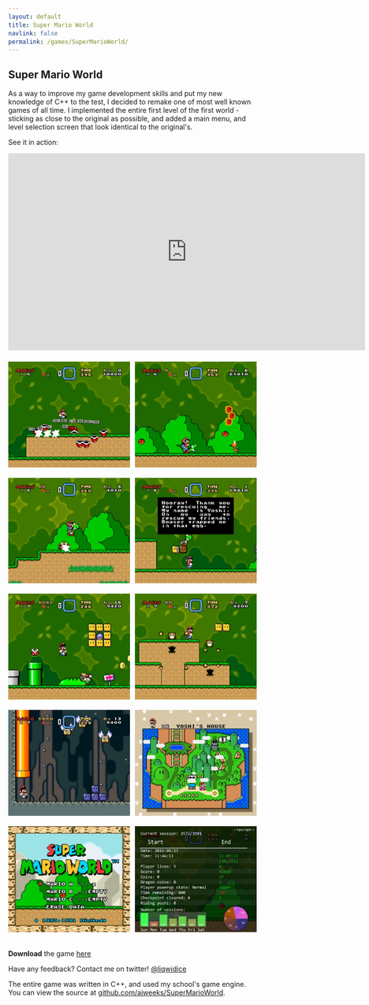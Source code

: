 ```yaml
---
layout: default
title: Super Mario World
navlink: false
permalink: /games/SuperMarioWorld/
---
```


<style type="text/css">
img.floatright
{
  float: right;
}
img
{
  padding-bottom: 18px;
}
.videoWrapper
{
  margin-bottom: 20px;
}
</style>

## Super Mario World

As a way to improve my game development skills and put my new knowledge of C++ to the test, I decided to remake one of most well known games of all time. I implemented the entire first level of the first world - sticking as close to the original as possible, and added a main menu, and level selection screen that look identical to the original's.

See it in action:

<div class="videoWrapper">
<iframe width="724" height="400" src="https://www.youtube.com/embed/9ZdGhZt0MlI" frameborder="0" allowfullscreen></iframe>
</div>

<a href="/assets/img/SMW_01.jpg"><img src="/assets/img/SMW_01.jpg" width="49%"/></a>
<a href="/assets/img/SMW_03.jpg"><img src="/assets/img/SMW_03.jpg" width="49%" class="floatright"/></a>
<a href="/assets/img/SMW_04.jpg"><img src="/assets/img/SMW_04.jpg" width="49%"/></a>
<a href="/assets/img/SMW_02.jpg"><img src="/assets/img/SMW_02.jpg" width="49%" class="floatright"/></a>
<a href="/assets/img/SMW_07.jpg"><img src="/assets/img/SMW_07.jpg" width="49%"/></a>
<a href="/assets/img/SMW_05.jpg"><img src="/assets/img/SMW_05.jpg" width="49%" class="floatright"/></a>
<a href="/assets/img/SMW_06.jpg"><img src="/assets/img/SMW_06.jpg" width="49%"/></a>
<a href="/assets/img/SMW_08.jpg"><img src="/assets/img/SMW_08.jpg" width="49%" class="floatright"/></a>
<a href="/assets/img/SMW_09.jpg"><img src="/assets/img/SMW_09.jpg" width="49%"/></a>
<a href="/assets/img/SMW_10.jpg"><img src="/assets/img/SMW_10.jpg" width="49%" class="floatright"/></a>

**Download** the game [here](https://www.dropbox.com/s/uwgc71l5n1k3hdk/SuperMarioWorld_v1.0.zip?dl=0)

Have any feedback? Contact me on twitter! [@liqwidice](https://twitter.com/liqwidice)

The entire game was written in C++, and used my school's game engine. You can view the source at [github.com/ajweeks/SuperMarioWorld](https://github.com/ajweeks/SuperMarioWorld).
